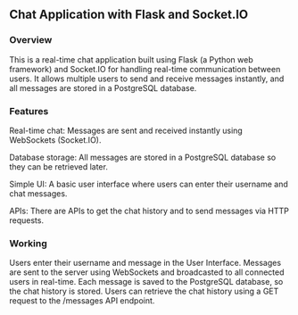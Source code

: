 ## Chat Application with Flask and Socket.IO
### Overview
This is a real-time chat application built using Flask (a Python web framework) and Socket.IO for handling real-time communication between users. It allows multiple users to send and receive messages instantly, and all messages are stored in a PostgreSQL database.

### Features
Real-time chat: Messages are sent and received instantly using WebSockets (Socket.IO).

Database storage: All messages are stored in a PostgreSQL database so they can be retrieved later.

Simple UI: A basic user interface where users can enter their username and chat messages.

APIs: There are APIs to get the chat history and to send messages via HTTP requests.

### Working
Users enter their username and message in the User Interface.
Messages are sent to the server using WebSockets and broadcasted to all connected users in real-time.
Each message is saved to the PostgreSQL database, so the chat history is stored.
Users can retrieve the chat history using a GET request to the /messages API endpoint.

